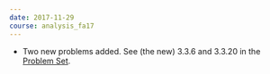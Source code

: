 ```yaml
---
date: 2017-11-29
course: analysis_fa17
---
```


- Two new problems added. See (the new) 3.3.6 and 3.3.20 in the [Problem Set](http://ckottke.ncf.edu/analysis_fa17/script.pdf).
